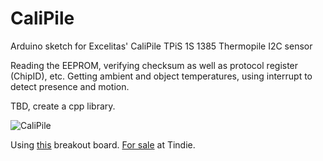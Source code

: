 # CaliPile
Arduino sketch for Excelitas' CaliPile TPiS 1S 1385 Thermopile I2C sensor

Reading the EEPROM, verifying checksum as well as protocol register (ChipID), etc.
Getting ambient and object temperatures, using interrupt to detect presence and motion.

TBD, create a cpp library.

![CaliPile](https://user-images.githubusercontent.com/6698410/29474378-52d069aa-8410-11e7-9013-43ab17fc101f.jpg)

Using [this](https://www.oshpark.com/shared_projects/SaLKlIRn) breakout board. [For sale](https://www.tindie.com/products/onehorse/calipile-tpis1s138-presence-and-motion-detector/) at Tindie.
